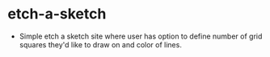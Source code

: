 # etch-a-sketch

- Simple etch a sketch site where user has option to define number of grid squares they'd like to draw on and color of lines.
